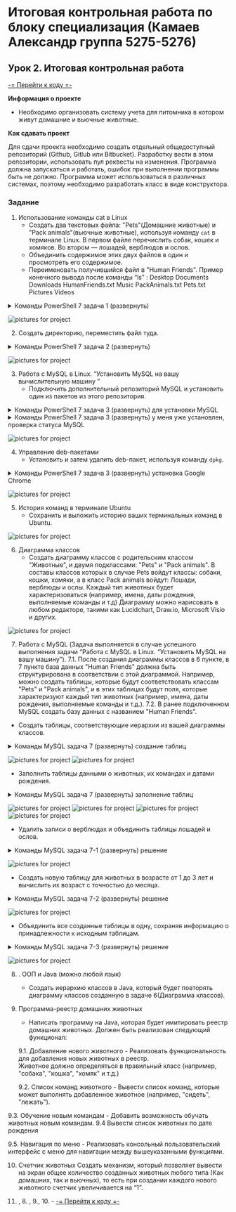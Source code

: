 # Итоговая контрольная работа по блоку специализация (Камаев Александр группа 5275-5276)


## Урок 2. Итоговая контрольная работа

 [-= Перейти к коду =-](https://github.com/QAlex68/Fcw_of_specblock/tree/main/python)

**Информация о проекте**

* Необходимо организовать систему учета для питомника в котором живут домашние и вьючные животные.

**Как сдавать проект**

Для сдачи проекта необходимо создать отдельный общедоступный репозиторий (Github, Gitlub или Bitbucket).
Разработку вести в этом репозитории, использовать пул реквесты на изменения. Программа должна запускаться и работать,
ошибок при выполнении программы быть не должно. Программа может использоваться в различных системах, поэтому необходимо
разработать класс в виде конструктора.

### Задание

1. Использование команды cat в Linux
   - Создать два текстовых файла: "Pets"(Домашние животные) и "Pack animals"(вьючные животные), используя команду `cat` в терминале Linux.
 В первом файле перечислить собак, кошек и хомяков. Во втором — лошадей, верблюдов и ослов.
   - Объединить содержимое этих двух файлов в один и просмотреть его содержимое.
   - Переименовать получившийся файл в "Human Friends".
Пример конечного вывода после команды “ls” :
Desktop Documents Downloads  HumanFriends.txt  Music  PackAnimals.txt  Pets.txt  Pictures  Videos

<details>
    <summary>Команды PowerShell 7 задача 1 (развернуть)</summary>

```shell
mkdir control_work
cd control_work
ll

cat > Pets.txt
Собаки
Кошки
Хомяки
'Ctrl+d'

cat > PackAnimals.txt
Лошади
Верблюды
Ослы
'Ctrl+d'

cat Pets.txt PackAnimals.txt > Animals.txt
cat Animals.txt
'Ctrl+d' 

mv Animals.txt HumanFriends.txt
ll
```
</details>

![pictures for project](https://github.com/QAlex68/Fcw_of_specblock/blob/main/png/01.png)

2. Создать директорию, переместить файл туда.

<details>
    <summary>Команды PowerShell 7 задача 2 (развернуть)</summary>

```shell
mkdir newdir
mv HumanFriends.txt newdir
cd newdir
ll
cd ..
cd ..
rm -r control_work
ll

```
</details>

![pictures for project](https://github.com/QAlex68/Fcw_of_specblock/blob/main/png/02.png)

3. Работа с MySQL в Linux. “Установить MySQL на вашу вычислительную машину ”
   - Подключить дополнительный репозиторий MySQL и установить один из пакетов из этого репозитория.

<details>
    <summary>Команды PowerShell 7 задача 3 (развернуть) для установки MySQL</summary>

```shell
wget -c https://dev.mysql.com/doc/refman/8.0/en/checking-gpg-signature.html
sudo apt-key add checking-gpg-signature.html
sudo add-apt-repository 'deb http://repo.mysql.com/apt/ubuntu/ bionic mysql-8.0'
sudo apt update
sudo apt install mysql-server

```
</details>

<details>
    <summary>Команды PowerShell 7 задача 3 (развернуть) у меня уже установлен, проверка статуса MySQL</summary>

```shell
sudo apt update
sudo apt install mysql-server
sudo service mysql status

```
</details>

![pictures for project](https://github.com/QAlex68/Fcw_of_specblock/blob/main/png/03.png)


4. Управление deb-пакетами
   - Установить и затем удалить deb-пакет, используя команду `dpkg`.
   
<details>
    <summary>Команды PowerShell 7 задача 3 (развернуть) установка Google Chrome</summary>

```shell
wget https://dl.google.com/linux/direct/google-chrome-stable_current_amd64.deb
sudo dpkg -i google-chrome-stable_current_amd64.deb
sudo dpkg --purge google-chrome-stable

```
</details>

![pictures for project](https://github.com/QAlex68/Fcw_of_specblock/blob/main/png/04.png)

5. История команд в терминале Ubuntu
   - Сохранить и выложить историю ваших терминальных команд в Ubuntu.

![pictures for project](https://github.com/QAlex68/Fcw_of_specblock/blob/main/png/05.png)

6. Диаграмма классов
   - Создать диаграмму классов с родительским классом "Животные", и двумя подклассами: "Pets" и "Pack animals".
В составы классов которых в случае Pets войдут классы: собаки, кошки, хомяки, а в класс Pack animals войдут: Лошади, верблюды и ослы.
Каждый тип животных будет характеризоваться (например, имена, даты рождения, выполняемые команды и т.д)
Диаграмму можно нарисовать в любом редакторе, такими как Lucidchart, Draw.io, Microsoft Visio и других.

![pictures for project](https://github.com/QAlex68/Fcw_of_specblock/blob/main/png/06-diagram.png)

7.  Работа с MySQL (Задача выполняется в случае успешного выполнения задачи “Работа с MySQL в Linux. “Установить MySQL на вашу машину”).
  7.1. После создания диаграммы классов в 6 пункте, в 7 пункте база данных "Human Friends" должна быть структурирована в соответствии с этой диаграммой. Например, можно создать таблицы, которые будут соответствовать классам "Pets" и "Pack animals", и в этих таблицах будут поля, которые характеризуют каждый тип животных (например, имена, даты рождения, выполняемые команды и т.д.).
  7.2. В ранее подключенном MySQL создать базу данных с названием "Human Friends".
   - Создать таблицы, соответствующие иерархии из вашей диаграммы классов.

<details>
    <summary>Команды MySQL задача 7 (развернуть) создание таблиц</summary>

```sql
-- Создаем БД если нету
CREATE DATABASE IF NOT EXISTS human_friends;
USE human_friends;
-- Создание таблиц с иерархией из диаграммы
-- Животные тип
CREATE TABLE IF NOT EXISTS animals
(
	id INT AUTO_INCREMENT PRIMARY KEY,
	animal_type VARCHAR(30)
);
-- Домашние животные
CREATE TABLE IF NOT EXISTS pets
(
	id INT AUTO_INCREMENT PRIMARY KEY,
	animal_kind VARCHAR(30),
	animal_type_id INT DEFAULT 1,
	-- ON DELETE CASCADE ON UPDATE CASCADE - защита целостности связных данных потомков от удаления и изменения
	FOREIGN KEY (animal_type_id) REFERENCES animals (id) ON DELETE CASCADE ON UPDATE CASCADE
);

-- Вьючные животные
CREATE TABLE IF NOT EXISTS pack_animals
(
	id INT AUTO_INCREMENT PRIMARY KEY,
	animal_kind VARCHAR(30),
	animal_type_id INT DEFAULT 2,
	FOREIGN KEY (animal_type_id) REFERENCES animals (id) ON DELETE CASCADE ON UPDATE CASCADE
);
-- Собаки
CREATE TABLE IF NOT EXISTS dogs 
(       
    id INT AUTO_INCREMENT PRIMARY KEY, 
    name VARCHAR(30), 
    commands VARCHAR(150),
    birthday DATE,
    animal_kind_id INT DEFAULT 1,
    Foreign KEY (animal_kind_id) REFERENCES pets (id) ON DELETE CASCADE ON UPDATE CASCADE
);
-- Кошки
CREATE TABLE IF NOT EXISTS cats 
(       
    id INT AUTO_INCREMENT PRIMARY KEY, 
    name VARCHAR(30), 
    commands VARCHAR(150),
    birthday DATE,
    animal_kind_id INT DEFAULT 2,
    Foreign KEY (animal_kind_id) REFERENCES pets (id) ON DELETE CASCADE ON UPDATE CASCADE
);
-- Хомяки
CREATE TABLE IF NOT EXISTS hamsters 
(       
    id INT AUTO_INCREMENT PRIMARY KEY, 
    name VARCHAR(30), 
    commands VARCHAR(150),
    birthday DATE,
    animal_kind_id INT DEFAULT 3,
    Foreign KEY (animal_kind_id) REFERENCES pets (id) ON DELETE CASCADE ON UPDATE CASCADE
);
-- Лошади
CREATE TABLE IF NOT EXISTS horses 
(       
    id INT AUTO_INCREMENT PRIMARY KEY, 
    name VARCHAR(30), 
    commands VARCHAR(150),
    birthday DATE,
    animal_kind_id INT DEFAULT 1,
    Foreign KEY (animal_kind_id) REFERENCES pack_animals (id) ON DELETE CASCADE ON UPDATE CASCADE
);
-- Верблюды 
CREATE TABLE IF NOT EXISTS camels 
(       
    id INT AUTO_INCREMENT PRIMARY KEY, 
    name VARCHAR(30), 
    commands VARCHAR(150),
    birthday DATE,
    animal_kind_id INT DEFAULT 2,
    Foreign KEY (animal_kind_id) REFERENCES pack_animals (id) ON DELETE CASCADE ON UPDATE CASCADE
);
-- Ослы
CREATE TABLE IF NOT EXISTS donkeys 
(       
    id INT AUTO_INCREMENT PRIMARY KEY, 
    name VARCHAR(30), 
    commands VARCHAR(150),
    birthday DATE,
    animal_kind_id INT DEFAULT 3,
    Foreign KEY (animal_kind_id) REFERENCES pack_animals (id) ON DELETE CASCADE ON UPDATE CASCADE
);

```
</details>

![pictures for project](https://github.com/QAlex68/Fcw_of_specblock/blob/main/png/71.png)
![pictures for project](https://github.com/QAlex68/Fcw_of_specblock/blob/main/png/73.png)

   - Заполнить таблицы данными о животных, их командах и датами рождения.

<details>
    <summary>Команды MySQL задача 7 (развернуть) заполнение таблиц</summary>

```sql
-- Заполнение баз
INSERT INTO animals (animal_type)
VALUES ('Домашние животные'), ('Вьючные животные');

SELECT * FROM animals;
-- Домашние животные
INSERT INTO pets (animal_kind)
VALUES ('Собаки'), ('Кошки'), ('Хомяки');
-- Вьючные животные
INSERT INTO pack_animals (animal_kind)
VALUES ('Лошади'), ('Верблюды'), ('Ослы');
-- Собаки
INSERT INTO dogs (name, birthday, commands)
VALUES ('Fido', '2020-01-01', 'Sit, Stay, Fetch'),
('Buddy', '2018-12-10', 'Sit, Paw, Bark'),
('Bella', '2019-11-11', 'Sit, Stay, Roll');
-- Кошки
INSERT INTO cats (name, birthday, commands)
VALUES ('Whiskers', '2019-05-15', 'Sit, Pounce'),
('Smudge', '2020-02-20', 'Sit, Pounce, Scratch'),
('Oliver', '2020-06-30', 'Meow, Scratch, Jump');
-- Хомяки
INSERT INTO hamsters (name, birthday, commands)
VALUES ('Hammy', '2021-03-10', 'Roll, Hide'),
('Peanut', '2021-08-01', 'Roll, Spin');
-- Лошади
INSERT INTO horses (name, birthday, commands)
VALUES ('Thunder', '2015-07-21', 'Trot, Canter, Gallop'),
('Storm', '2014-05-05', 'Trot, Canter'),
('Blaze', '2016-02-29', 'Trot, Jump, Gallop');
-- Верблюды
INSERT INTO camels (name, birthday, commands)
VALUES ('Sandy', '2016-11-03', 'Walk, Carry Load'),
('Dune', '2018-12-12', 'Walk, Sit'),
('Sahara', '2015-08-14', 'Walk, Run');
-- Ослы
INSERT INTO donkeys (name, birthday, commands)
VALUES ('Eeyore', '2017-09-18', 'Walk, Carry Load, Bray'),
('Burro', '2019-01-23', 'Walk, Bray, Kick');
-- Проверка заполнения
SELECT * FROM animals;
SELECT * FROM pets;
SELECT * FROM pack_animals;
SELECT * FROM dogs;
SELECT * FROM cats;
SELECT * FROM hamsters;
SELECT * FROM  horses;
SELECT * FROM  camels;
SELECT * FROM  donkeys;

```
</details>

![pictures for project](https://github.com/QAlex68/Fcw_of_specblock/blob/main/png/74.png)
![pictures for project](https://github.com/QAlex68/Fcw_of_specblock/blob/main/png/75.png)
![pictures for project](https://github.com/QAlex68/Fcw_of_specblock/blob/main/png/76.png)
![pictures for project](https://github.com/QAlex68/Fcw_of_specblock/blob/main/png/77.png)

   - Удалить записи о верблюдах и объединить таблицы лошадей и ослов.

<details>
    <summary>Команды MySQL задача 7-1 (развернуть) решение</summary>

```sql
-- Удалить записи о верблюдах и объединить таблицы лошадей и ослов.
DELETE FROM camels WHERE animal_kind_id = 2;
SELECT * FROM  camels;

CREATE TABLE IF NOT EXISTS horses_donkeys SELECT * FROM horses
UNION SELECT * FROM donkeys;

SELECT * FROM  horses_donkeys;

```
</details>

![pictures for project](https://github.com/QAlex68/Fcw_of_specblock/blob/main/png/78.png)

   - Создать новую таблицу для животных в возрасте от 1 до 3 лет и вычислить их возраст с точностью до месяца.

<details>
    <summary>Команды MySQL задача 7-2 (развернуть) решение</summary>

```sql
-- Создать новую таблицу для животных в возрасте от 1 до 3 лет и вычислить их возраст с точностью до месяца.
CREATE TEMPORARY TABLE all_animals
SELECT * FROM dogs
UNION SELECT * FROM cats
UNION SELECT * FROM hamsters
UNION SELECT * FROM horses
UNION SELECT * FROM camels
UNION SELECT * FROM donkeys;

CREATE TABLE IF NOT EXISTS young_animals
SELECT name, commands, birthday, animal_kind_id, TIMESTAMPDIFF(MONTH, birthday, CURDATE()) AS age_in_month
FROM all_animals
WHERE birthday BETWEEN ADDDATE(CURDATE(), INTERVAL -3 YEAR) AND ADDDATE(CURDATE(), INTERVAL -1 YEAR);

SELECT * FROM  young_animals;

```
</details>

![pictures for project](https://github.com/QAlex68/Fcw_of_specblock/blob/main/png/79.png)

   - Объединить все созданные таблицы в одну, сохраняя информацию о принадлежности к исходным таблицам.

<details>
    <summary>Команды MySQL задача 7-3 (развернуть) решение</summary>

```sql
-- Объединить все созданные таблицы в одну, сохраняя информацию о принадлежности к исходным таблицам.
SELECT dogs.name, dogs.commands, dogs.birthday, pets.animal_kind, animals.animal_type
FROM dogs
LEFT JOIN pets ON pets.id = dogs.animal_kind_id
LEFT JOIN animals ON animals.id=pets.animal_type_id
UNION
SELECT cats.name, cats.commands, cats.birthday, pets.animal_kind, animals.animal_type
FROM cats
LEFT JOIN pets ON pets.id = cats.animal_kind_id
LEFT JOIN animals ON animals.id=pets.animal_type_id
UNION
SELECT hamsters.name, hamsters.commands, hamsters.birthday, pets.animal_kind, animals.animal_type
FROM hamsters
LEFT JOIN pets ON pets.id = hamsters.animal_kind_id
LEFT JOIN animals ON animals.id=pets.animal_type_id
UNION
SELECT horses.name, horses.commands, horses.birthday, pack_animals.animal_kind, animals.animal_type
FROM horses
LEFT JOIN pack_animals ON pack_animals.id = horses.animal_kind_id
LEFT JOIN animals ON animals.id=pack_animals.animal_type_id
UNION
SELECT camels.name, camels.commands, camels.birthday, pack_animals.animal_kind, animals.animal_type
FROM camels
LEFT JOIN pack_animals ON pack_animals.id = camels.animal_kind_id
LEFT JOIN animals ON animals.id=pack_animals.animal_type_id
UNION
SELECT donkeys.name, donkeys.commands, donkeys.birthday, pack_animals.animal_kind, animals.animal_type
FROM donkeys
LEFT JOIN pack_animals ON pack_animals.id = donkeys.animal_kind_id
LEFT JOIN animals ON animals.id=pack_animals.animal_type_id;

```
</details>

![pictures for project](https://github.com/QAlex68/Fcw_of_specblock/blob/main/png/791.png)

8. . ООП и Java (можно любой язык)
   - Создать иерархию классов в Java, который будет повторять диаграмму классов созданную в задаче 6(Диаграмма классов).

9. Программа-реестр домашних животных
    - Написать программу на Java, которая будет имитировать реестр домашних животных. 
Должен быть реализован следующий функционал:
    
    9.1. Добавление нового животного
        - Реализовать функциональность для добавления новых животных в реестр.       
 Животное должно определяться в правильный класс (например, "собака", "кошка", "хомяк" и т.д.)
        
 
   9.2. Список команд животного
        - Вывести список команд, которые может выполнять добавленное животное (например, "сидеть", "лежать").
        
  9.3. Обучение новым командам
        - Добавить возможность обучать животных новым командам.
  9.4 Вывести список животных по дате рождения

  9.5. Навигация по меню
        - Реализовать консольный пользовательский интерфейс с меню для навигации между вышеуказанными функциями.

10. Счетчик животных
Создать механизм, который позволяет вывести на экран общее количество созданных животных любого типа (Как домашних, так и вьючных), то есть при создании каждого нового животного счетчик увеличивается на “1”. 


11. , 8. , 9., 10. - [-= Перейти к коду =-](https://github.com/QAlex68/Fcw_of_specblock/tree/main/python)
